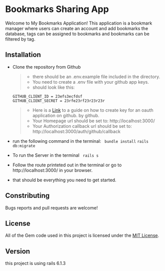 # Bookmarks Sharing App 

Welcome to My Bookmarks Application! This application is a bookmark manager where users can create an account and add bookmarks the database, tags can be assigned to bookmarks and bookmarks can be filtered by tag.



## Installation
  
  * Clone the repository from Github
    >* there should be an .env.example file included in the directory.
    >* You need to create a .env file with your github app keys.
    >* should look like this: 
    ```
    GITHUB_CLIENT_ID = 23efs3ecfdsf
    GITHUB_CLIENT_SECRET = 23rfe23rf23r23r23r
    ```
    
     >* Here is a [Link](https://docs.github.com/en/developers/apps/building-oauth-apps/creating-an-oauth-app) to a guide on how to create key for an oauth application on github. by github.
    >* Your Homepage url should be set to: http://localhost:3000/
    >* Your Authorization callback url should be set to: http://localhost:3000/auth/github/callback
  * run the following command in the terminal:
    ``` bundle install```
    ```rails db:migrate```
  * To run the Server in the terminal
  ``` rails s```
  * Follow the route printeted out in the terminal or go to http://localhost:3000/ in your browser.
  * that should be everything you need to get started.

## Constributing
  Bugs reports and pull requests are welcome!

## License
  All of the Gem code used in this project is licensed under the [MIT License](https://opensource.org/licenses/MIT).

## Version
  this project is using rails 6.1.3